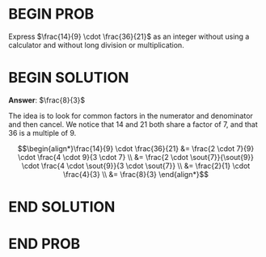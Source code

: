 <!-- <topics>arithmetic, fractions</topics> -->

# BEGIN PROB

Express $\frac{14}{9} \cdot \frac{36}{21}$ as an integer without using a calculator and without long division or multiplication.

# BEGIN SOLUTION

**Answer**: $\frac{8}{3}$

The idea is to look for common factors in the numerator and denominator and then cancel. We notice that 14 and 21 both share a factor of 7, and that 36 is a multiple of 9.

$$\begin{align*}\frac{14}{9} \cdot \frac{36}{21} &= \frac{2 \cdot 7}{9} \cdot \frac{4 \cdot 9}{3 \cdot 7} \\ &= \frac{2 \cdot \sout{7}}{\sout{9}} \cdot \frac{4 \cdot \sout{9}}{3 \cdot \sout{7}} \\ &= \frac{2}{1} \cdot \frac{4}{3} \\ &= \frac{8}{3} \end{align*}$$

# END SOLUTION

# END PROB

<!-- Then we can cancel a 7 and two 3s to get $2\cdot2\cdot2 = 8$. 

We can also do this one bit at a time by noticing common factors in the numerator and denominator. For example, we might simplify this as
$$\frac{14}{9} \cdot \frac{36}{21} = \frac{42}{1} \cdot \frac{4}{21} = \frac{6}{1} \cdot \frac{4}{3} = \frac{2}{1} \cdot \frac{4}{1} = 8.$$ -->
